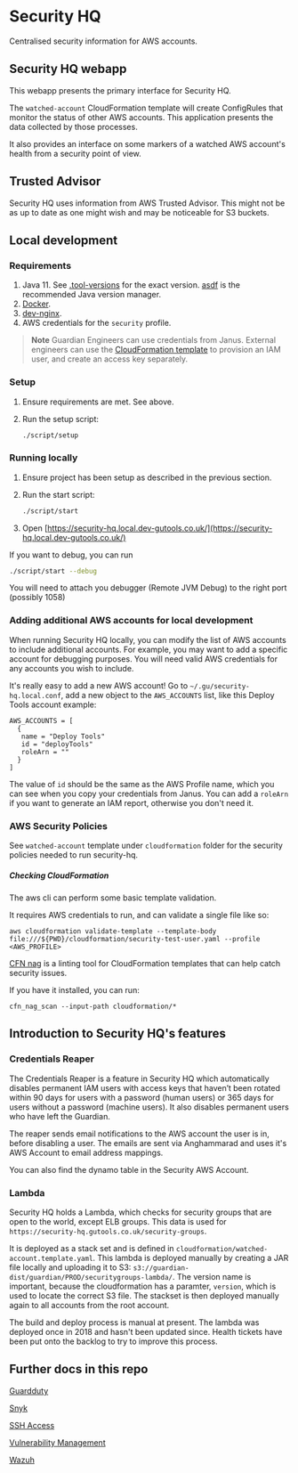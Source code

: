 # Security HQ
Centralised security information for AWS accounts.

## Security HQ webapp
This webapp presents the primary interface for Security HQ.

The `watched-account` CloudFormation template will create ConfigRules
that monitor the status of other AWS accounts. This application
presents the data collected by those processes.

It also provides an interface on some markers of a watched AWS
account's health from a security point of view.

## Trusted Advisor
Security HQ uses information from AWS Trusted Advisor.
This might not be as up to date as one might wish and may be noticeable for S3 buckets.

## Local development
### Requirements
1. Java 11. See [.tool-versions](.tool-versions) for the exact version. [asdf](https://asdf-vm.com/) is the recommended Java version manager.
2. [Docker](https://docs.docker.com/desktop/install/mac-install/).
3. [dev-nginx](https://github.com/guardian/dev-nginx).
4. AWS credentials for the `security` profile.

> **Note**
> Guardian Engineers can use credentials from Janus.
> External engineers can use the [CloudFormation template](cloudformation/security-test-user.yaml) to provision an IAM user, and create an access key separately.

### Setup
1. Ensure requirements are met. See above.
2. Run the setup script:

   ```bash
   ./script/setup
   ```

### Running locally
1. Ensure project has been setup as described in the previous section.
2. Run the start script:
   
   ```bash
   ./script/start
   ```
3. Open [https://security-hq.local.dev-gutools.co.uk/](https://security-hq.local.dev-gutools.co.uk/)

If you want to debug, you can run 
   ```bash
   ./script/start --debug
   ```
You will need to attach you debugger (Remote JVM Debug) to the right port (possibly 1058)

### Adding additional AWS accounts for local development
When running Security HQ locally, you can modify the list of AWS accounts to include additional accounts.
For example, you may want to add a specific account for debugging purposes. 
You will need valid AWS credentials for any accounts you wish to include.

It's really easy to add a new AWS account! Go to `~/.gu/security-hq.local.conf`,
add a new object to the `AWS_ACCOUNTS` list, like this Deploy Tools account example:

```
AWS_ACCOUNTS = [
  {
   name = "Deploy Tools"
   id = "deployTools"
   roleArn = ""
  }
]
```

The value of `id` should be the same as the AWS Profile name, which you can see when you copy your credentials from Janus.
You can add a `roleArn` if you want to generate an IAM report, otherwise you don't need it.

### AWS Security Policies
See `watched-account` template under `cloudformation` folder for the security policies needed to run security-hq.

##### Checking CloudFormation

The aws cli can perform some basic template validation.

It requires AWS credentials to run, and can validate a single file like so:

`aws cloudformation validate-template --template-body file:///${PWD}/cloudformation/security-test-user.yaml --profile <AWS_PROFILE>`

[CFN nag](https://github.com/stelligent/cfn_nag) is a linting tool for CloudFormation templates that can help catch security issues.

If you have it installed, you can run:

`cfn_nag_scan --input-path cloudformation/*`

## Introduction to Security HQ's features

### Credentials Reaper
The Credentials Reaper is a feature in Security HQ which automatically disables permanent IAM users
with access keys that haven’t been rotated within 90 days for users with a password (human users)
or 365 days for users without a password (machine users).
It also disables permanent users who have left the Guardian.

The reaper sends email notifications to the AWS account the user is in, before disabling a user.
The emails are sent via Anghammarad and uses it's AWS Account to email address mappings.

You can also find the dynamo table in the Security AWS Account.

### Lambda
Security HQ holds a Lambda, which checks for security groups that are open to the world, except ELB groups. This data is used for `https://security-hq.gutools.co.uk/security-groups`.

It is deployed as a stack set and is defined in  `cloudformation/watched-account.template.yaml`.
This lambda is deployed manually by creating a JAR file locally and uploading it to S3: `s3://guardian-dist/guardian/PROD/securitygroups-lambda/`. The version name is important, because
the cloudformation has a paramter, `version`, which is used to locate the correct S3 file. The stackset is then deployed manually again to all accounts from the root account.

The build and deploy process is manual at present. The lambda was deployed once in 2018 and hasn't been updated since. Health tickets have been put onto the backlog to try to improve this process.

## Further docs in this repo
[Guardduty](hq/markdown/guardduty-sechub-common-problems.md)

[Snyk](hq/markdown/snyk.md)

[SSH Access](hq/markdown/ssh-access.md)

[Vulnerability Management](hq/markdown/vulnerability-management.md)

[Wazuh](hq/markdown/wazuh.md)
